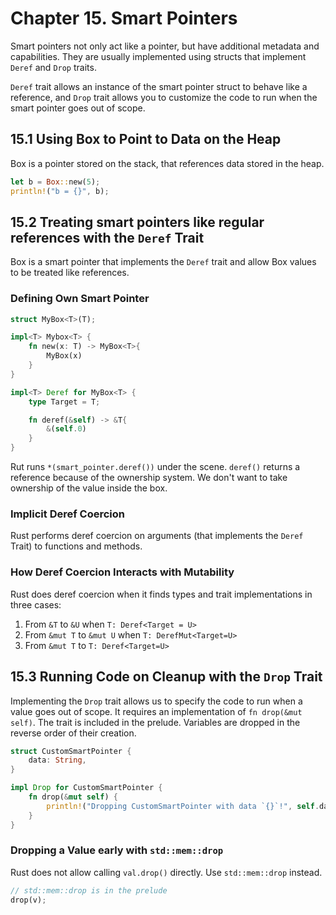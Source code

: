 # Chapter 15. Smart Pointers

Smart pointers not only act like a pointer, but have additional metadata and capabilities. They are usually implemented using structs that implement `Deref` and `Drop` traits.

`Deref` trait allows an instance of the smart pointer struct to behave like a reference, and `Drop` trait allows you to customize the code to run when the smart pointer goes out of scope.

## 15.1 Using Box<T> to Point to Data on the Heap

Box<T> is a pointer stored on the stack, that references data stored in the heap.

```rust
let b = Box::new(5);
println!("b = {}", b);
```

## 15.2 Treating smart pointers like regular references with the `Deref` Trait

Box<T> is a smart pointer that implements the `Deref` trait and allow Box<T> values to be treated like references.

### Defining Own Smart Pointer

```rust
struct MyBox<T>(T);

impl<T> Mybox<T> {
    fn new(x: T) -> MyBox<T>{
        MyBox(x)
    }
}

impl<T> Deref for MyBox<T> {
    type Target = T;

    fn deref(&self) -> &T{
        &(self.0)
    }
}
```

Rut runs `*(smart_pointer.deref())` under the scene. `deref()` returns a reference because of the ownership system. We don't want to take ownership of the value inside the box.

### Implicit Deref Coercion

Rust performs deref coercion on arguments (that implements the `Deref` Trait) to functions and methods.

### How Deref Coercion Interacts with Mutability

Rust does deref coercion when it finds types and  trait implementations in three cases:
1. From `&T` to `&U` when `T: Deref<Target = U>`
2. From `&mut T` to `&mut U` when `T: DerefMut<Target=U>`
3. From `&mut T` to `T: Deref<Target=U>`

## 15.3 Running Code on Cleanup with the `Drop` Trait

Implementing the `Drop` trait allows us to specify the code to run when a value goes out of scope. It requires an implementation of `fn drop(&mut self)`. The trait is included in the prelude. Variables are dropped in the reverse order of their creation.

```rust
struct CustomSmartPointer {
    data: String,
}

impl Drop for CustomSmartPointer {
    fn drop(&mut self) {
        println!("Dropping CustomSmartPointer with data `{}`!", self.data);
    }
}
```

### Dropping a Value early with `std::mem::drop`

Rust does not allow calling `val.drop()` directly. Use `std::mem::drop` instead.

```rust
// std::mem::drop is in the prelude
drop(v);
```



